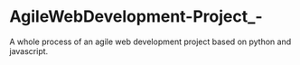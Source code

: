 # AgileWebDevelopment-Project_-
A whole process of an agile web development project based on python and javascript.
